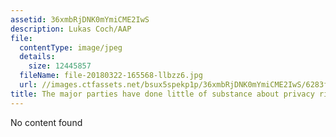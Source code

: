 ```yaml
---
assetid: 36xmbRjDNK0mYmiCME2IwS
description: Lukas Coch/AAP
file:
  contentType: image/jpeg
  details:
    size: 12445857
  fileName: file-20180322-165568-llbzz6.jpg
  url: //images.ctfassets.net/bsux5spekp1p/36xmbRjDNK0mYmiCME2IwS/6283f116f2a96ccc063d71b373867015/file-20180322-165568-llbzz6.jpg
title: The major parties have done little of substance about privacy rights.
---
```

No content found